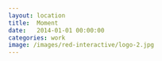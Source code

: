 ```yaml
---
layout: location
title:  Moment
date:   2014-01-01 00:00:00
categories: work
image: /images/red-interactive/logo-2.jpg
---
```


